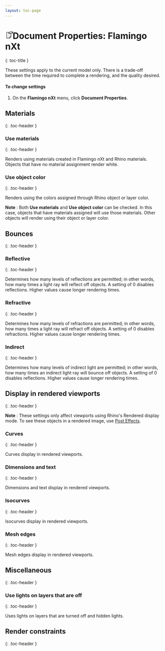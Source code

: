 ```yaml
---
layout: toc-page
---
```



# <img src="../Image/DocumentPropertiesButton.png"/>Document Properties: Flamingo nXt
{: toc-title }

These settings apply to the current model only. There is a trade-off between the time required to complete a rendering, and the quality desired.


#### To change settings

 1. On the **Flamingo nXt** menu, click **Document Properties**.

## Materials
{: .toc-header }


### Use materials
{: .toc-header }

Renders using materials created in Flamingo nXt and Rhino materials. Objects that have no material assignment render white.


### Use object color
{: .toc-header }

Renders using the colors assigned through Rhino object or layer color.

 **Note** : Both **Use materials** and **Use object color** can be checked. In this case, objects that have materials assigned will use those materials. Other objects will render using their object or layer color.


## Bounces
{: .toc-header }


### Reflective
{: .toc-header }

Determines how many levels of reflections are permitted; in other words, how many times a light ray will reflect off objects. A setting of 0 disables reflections. Higher values cause longer rendering times.


### Refractive
{: .toc-header }

Determines how many levels of refractions are permitted; in other words, how many times a light ray will refract off objects. A setting of 0 disables refractions. Higher values cause longer rendering times.


### Indirect
{: .toc-header }

Determines how many levels of indirect light are permitted; in other words, how many times an indirect light ray will bounce off objects. A setting of 0 disables reflections. Higher values cause longer rendering times.


## Display in rendered viewports
{: .toc-header }

 **Note** : These settings only affect viewports using Rhino's Rendered display mode. To see these objects in a rendered image, use [Post Effects](Render_Window.html#PostProcessingWireframe).


### Curves
{: .toc-header }

Curves display in rendered viewports.


### Dimensions and text
{: .toc-header }

Dimensions and text display in rendered viewports.


### Isocurves
{: .toc-header }

Isocurves display in rendered viewports.


### Mesh edges
{: .toc-header }

Mesh edges display in rendered viewports.


## Miscellaneous
{: .toc-header }


### Use lights on layers that are off
{: .toc-header }

Uses lights on layers that are turned off and hidden lights.


## Render constraints
{: .toc-header }

